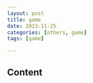 ```yaml
---
layout: post
title: game
date: 2023-11-25
categories: [others, game]
tags: [game]

---
```


## Content